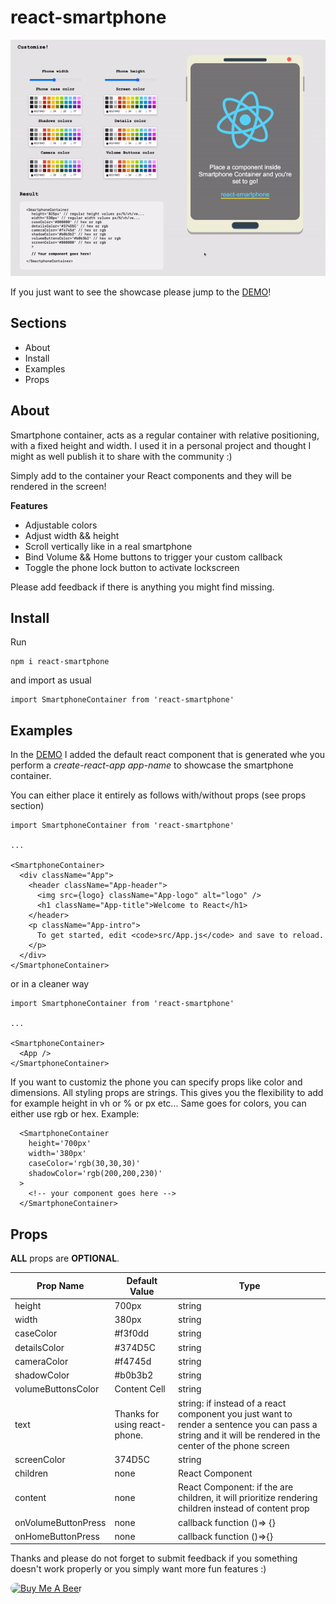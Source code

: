 # react-smartphone

![Demo](https://github.com/Turutupa/react-smartphone/blob/main/demo.gif)

If you just want to see the showcase please jump to the [DEMO](https://turutupa.github.io/react-smartphone/)! 

## Sections
- About
- Install
- Examples
- Props

## About 
Smartphone container, acts as a regular container with relative positioning, with a fixed height and width. I used it in a personal project and thought I might as well publish it to share with the community :) 

Simply add to the container your React components and they will be rendered in the screen!

**Features**
- Adjustable colors
- Adjust width && height
- Scroll vertically like in a real smartphone
- Bind Volume && Home buttons to trigger your custom callback
- Toggle the phone lock button to activate lockscreen

Please add feedback if there is anything you might find missing.

## Install 

Run 

```
npm i react-smartphone
```

and import as usual

```
import SmartphoneContainer from 'react-smartphone'
```

## Examples

In the [DEMO](https://turutupa.github.io/react-smartphone/) I added the default react component that is generated whe you perform a *create-react-app app-name* to showcase the smartphone container. 

You can either place it entirely as follows with/without props (see props section)


```
import SmartphoneContainer from 'react-smartphone'

...

<SmartphoneContainer>
  <div className="App">
    <header className="App-header">
      <img src={logo} className="App-logo" alt="logo" />
      <h1 className="App-title">Welcome to React</h1>
    </header>
    <p className="App-intro">
      To get started, edit <code>src/App.js</code> and save to reload.
    </p>
  </div>
</SmartphoneContainer>
```

or in a cleaner way

```
import SmartphoneContainer from 'react-smartphone'

...

<SmartphoneContainer>
  <App />
</SmartphoneContainer>
```

If you want to customiz the phone you can specify props like color and dimensions. All styling props are strings. This gives you the flexibility to add for example height in vh or % or px etc... Same goes for colors, you can either use rgb or hex. Example:

```
  <SmartphoneContainer
    height='700px'
    width='380px'
    caseColor='rgb(30,30,30)'
    shadowColor='rgb(200,200,230)'
  >
    <!-- your component goes here -->
  </SmartphoneContainer>
```

## Props
**ALL** props are **OPTIONAL**. 

| Prop Name  | Default Value | Type |
| ------------- | ------------- |------------- |
| height  | 700px  | string |
| width  |  380px  | string |
| caseColor  | #f3f0dd  | string |
| detailsColor  | #374D5C  | string |
| cameraColor  | #f4745d  | string |
| shadowColor  | #b0b3b2  | string |
| volumeButtonsColor  | Content Cell  | string |
| text  |  Thanks for using react-phone. | string: if instead of a react component you just want to render a sentence you can pass a string and it will be rendered in the center of the phone screen | 
| screenColor  | 374D5C  | string | 
| children  | none  | React Component |
| content   | none  | React Component: if the are children, it will prioritize rendering children instead of content prop |
| onVolumeButtonPress | none | callback function ()=> {}|
| onHomeButtonPress | none | callback function ()=>{} |
    
Thanks and please do not forget to submit feedback if you something doesn't work properly or you simply want more fun features :)

<a href="https://www.buymeacoffee.com/turutupa" target="_blank"><img src="https://cdn.buymeacoffee.com/buttons/default-green.png" alt="Buy Me A Beer" height="41" width="174" style="border-radius: 10px;"></a>
